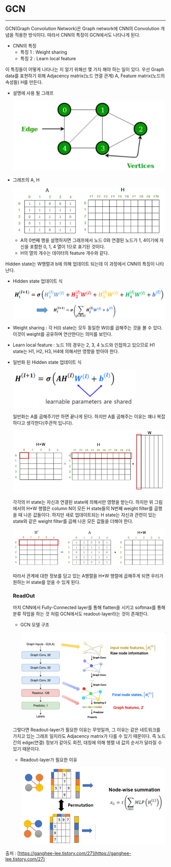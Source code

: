 # GCN
---
GCN(Graph Convolution Network)은 Graph network에 CNN의 Convolution 개념을 적용한 방식이다.  따라서 CNN의 특징이 GCN에서도 나타나게 된다.

- CNN의 특징
    - 특징 1 : Weight sharing
    - 특징 2 : Learn local feature

 이 특징들이 어떻게 나타나는 지 알기 위해선 몇 가지 해야 하는 일이 있다. 우선 Graph data를 표현하기 위해 Adjacency matrix(노드 연결 관계) A, Feature matrix(노드의 속성들) H를 만든다.  

- 설명에 사용 될 그래프

    <img src = '/image/2021_05_05_01.png'>

- 그래프의 A, H

    <img src = '/image/2021_05_05_02.png'>

    - A의 0번째 행을 설명하자면 그래프에서 노드 0와 연결된 노드가 1, 4이기에 자신을 포함한 0, 1, 4 열이 1으로 표기된 것이다.
    - H의 열의 개수는 데이터의 feature 개수와 같다.

Hidden state는 W행렬과 b에 의해 업데이트 되는데 이 과정에서 CNN의 특징이 나타난다.

- Hidden state 업데이트 식

    <img src = '/image/2021_05_05_03.png'>

- Weight sharing : 각 H(l) state는 모두 동일한 W(l)를 곱해주는 것을 볼 수 있다. 이것이 weight를 공유하며 연산한다는 의미를 보인다.
- Learn local feature : 노드 1의 경우는 2, 3, 4 노드와 인접하고 있으므로 H1 state는 H1, H2, H3, H4에 의해서만 영향을 받아야 한다.

- 일반화 된 Hidden state 업데이트 식

    <img src = '/image/2021_05_05_04.png'>

    일반화는 A를 곱해주기만 하면 끝나게 된다. 하지만 A를 곱해주는 이유는 꽤나 복잡하다고 생각한다(주관적 입니다).

    <img src = '/image/2021_05_05_05.png'>

     각각의 H state는 자신과 연결된 state에 의해서만 영향을 받는다. 하지만 위 그림에서의 H*W 행렬은 column N이 모든 H state들의 N번째 weight filter를 곱했을 때 나온 값들이다. 하지만 새로 업데이트되는 H state는 자신과 관련이 있는 state와 같은 weight filter를 곱해 나온 모든 값들을 더해야 한다.

    <img src = '/image/2021_05_05_06.png'>

    따라서 관계에 대한 정보를 담고 있는 A행렬을 H*W 행렬에 곱해주게 되면 우리가 원하는 H state를 얻을 수 있게 된다.

    ### ReadOut

     마치 CNN에서 Fully-Connected layer를 통해 flatten을 시키고 softmax를 통해 분류 작업을 하는 것 처럼 GCN에서도 readout-layer라는 것이 존재한다.

    - GCN 모델 구조

        <img src = '/image/2021_05_05_07.png'>

    그렇다면 Readout-layer가 필요한 이유는 무엇일까, 그 이유는 같은 네트워크를 가지고 있는 그래프 일지라도 Adjacency matrix가 다를 수 있기 때문이다. 즉 노드간의 edge(연결) 정보가 같아도 회전, 대칭에 의해 행렬 내 값의 순서가 달라질 수 있기 때문이다.

    - Readout-layer가 필요한 이유

        <img src = '/image/2021_05_05_08.png'>

출처 : [https://ganghee-lee.tistory.com/27](https://ganghee-lee.tistory.com/27)